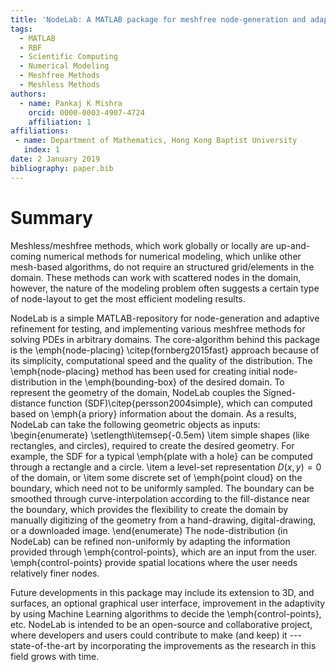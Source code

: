 ```yaml
---
title: 'NodeLab: A MATLAB package for meshfree node-generation and adaptive refinement'
tags:
  - MATLAB
  - RBF
  - Scientific Computing
  - Numerical Modeling
  - Meshfree Methods
  - Meshless Methods
authors:
  - name: Pankaj K Mishra
    orcid: 0000-0003-4907-4724
    affiliation: 1
affiliations:
 - name: Department of Mathematics, Hong Kong Baptist University
   index: 1
date: 2 January 2019
bibliography: paper.bib
---
```


# Summary
Meshless/meshfree methods, which work globally or locally are up-and-coming numerical methods for numerical modeling, which unlike other mesh-based algorithms, do not require an structured grid/elements in the domain. These methods can work with scattered nodes in the domain, however, the nature of the modeling problem often suggests a certain type of node-layout to get the most efficient modeling results.

NodeLab is a simple MATLAB-repository for node-generation and adaptive refinement for testing, and implementing various meshfree methods for solving PDEs in arbitrary domains. The core-algorithm behind this package is the \emph{node-placing} \citep{fornberg2015fast} approach because of its simplicity, computational speed and the quality of the distribution. The \emph{node-placing} method has been used for creating initial node-distribution in the \emph{bounding-box} of the desired domain. To represent the geometry of the domain, NodeLab couples the Signed-distance function (SDF)\citep{persson2004simple}, which can computed based on \emph{a priory} information about the domain. As a results, NodeLab can take the following geometric objects as inputs: 
\begin{enumerate}
\setlength\itemsep{-0.5em}
\item simple shapes (like rectangles, and circles), required to create the desired geometry. For example, the SDF for a typical \emph{plate with a hole} can be computed through a rectangle and a circle. 
\item a level-set representation $D(x,y)=0$ of the domain, or 
\item some discrete set of \emph{point cloud} on the boundary, which need not to be uniformly sampled. The boundary can be smoothed through curve-interpolation according to the fill-distance near the boundary, which provides the flexibility to create the domain by manually digitizing of the geometry from a hand-drawing, digital-drawing, or a downloaded image.
\end{enumerate}
The node-distribution (in NodeLab) can be  refined non-uniformly by adapting the information provided through \emph{control-points}, which are an input from the user. \emph{control-points} provide spatial locations where the user needs relatively finer nodes. 

Future developments in this package may include its extension to 3D, and surfaces, an optional graphical user interface, improvement in the adaptivity by using Machine Learning algorithms to decide the \emph{control-points},  etc. NodeLab is intended to be an open-source and collaborative project, where developers and users could contribute to make (and keep) it --- state-of-the-art by incorporating the improvements as the research in this field grows with time.
 
